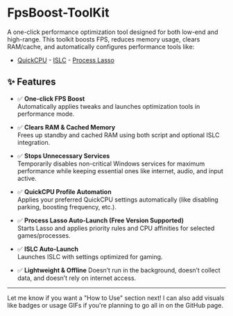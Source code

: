 # FpsBoost-ToolKit
A one-click performance optimization tool designed for both low-end and high-range.   This toolkit boosts FPS, reduces memory usage, clears RAM/cache, and automatically configures performance tools like:
-  [QuickCPU](https://coderbag.com/product/quickcpu) -  [ISLC](https://www.wagnardsoft.com/) -  [Process Lasso](https://bitsum.com/)

## ✨ Features

- ✅ **One-click FPS Boost**  
  Automatically applies tweaks and launches optimization tools in performance mode.

- ✅ **Clears RAM & Cached Memory**  
  Frees up standby and cached RAM using both script and optional ISLC integration.

- ✅ **Stops Unnecessary Services**  
  Temporarily disables non-critical Windows services for maximum performance while keeping essential ones like internet, audio, and input active.

- ✅ **QuickCPU Profile Automation**  
  Applies your preferred QuickCPU settings automatically (like disabling parking, boosting frequency, etc.).

- ✅ **Process Lasso Auto-Launch (Free Version Supported)**  
  Starts Lasso and applies priority rules and CPU affinities for selected games/processes.

- ✅ **ISLC Auto-Launch**  
  Launches ISLC with settings optimized for gaming.

- ✅ **Lightweight & Offline** 
  Doesn’t run in the background, doesn’t collect data, and doesn’t rely on internet access.

---

Let me know if you want a "How to Use" section next! I can also add visuals like badges or usage GIFs if you're planning to go all in on the GitHub page.
